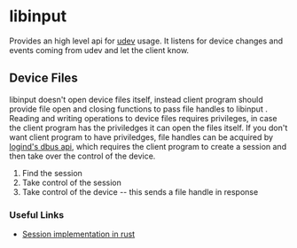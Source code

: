 # libinput

Provides an high level api for [udev](/linux/programming/input/libudev) usage. It listens for device changes and events coming from udev and let the client know. 

## Device Files

libinput doesn't open device files itself, instead client program should provide file open and closing functions to pass file handles to libinput . Reading and writing operations to device files requires privileges, in case the client program has the priviledges it can open the files itself. If you don't want client program to have priviledges, file handles can be acquired by [logind's dbus api](/linux/programming/logind#dbus-api), which requires the client program to create a session and then take over the control of the device.

1. Find the session
2. Take control of the session
3. Take control of the device -- this sends a file handle in response

### Useful Links

* [Session implementation in rust](https://github.com/Smithay/smithay/blob/master/src/backend/session/dbus/logind.rs#L79)
